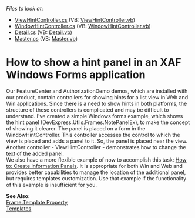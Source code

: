 <!-- default file list -->
*Files to look at*:

* [ViewHintController.cs](./CS/WinSample.Module.Win/ViewHintController.cs) (VB: [ViewHintController.vb](./VB/WinSample.Module.Win/ViewHintController.vb))
* [WindowHintController.cs](./CS/WinSample.Module.Win/WindowHintController.cs) (VB: [WindowHintController.vb](./VB/WinSample.Module.Win/WindowHintController.vb))
* [Detail.cs](./CS/WinSample.Module/Detail.cs) (VB: [Detail.vb](./VB/WinSample.Module/Detail.vb))
* [Master.cs](./CS/WinSample.Module/Master.cs) (VB: [Master.vb](./VB/WinSample.Module/Master.vb))
<!-- default file list end -->
# How to show a hint panel in an XAF Windows Forms application


<p>Our FeatureCenter and AuthorizationDemo demos, which are installed with our product, contain controllers for showing hints for a list view in Web and Win applications. Since there is a need to show hints in both platforms, the structure of these controllers is complicated and may be difficult to understand. I've created a simple Windows forms example, which shows the hint panel (DevExpress.Utils.Frames.NotePanelEx), to make the concept of showing it clearer. The panel is placed on a form in the WindowHintController. This controller accesses the control to which the view is placed and adds a panel to it. So, the panel is placed near the view. Another controller - ViewHintController - demonstrates how to change the text of the added panel.<br /> We also have a more flexible example of now to accomplish this task: <a href="https://www.devexpress.com/Support/Center/p/E2690">How to: Create Information Panels</a>. It is appropriate for both Win and Web and provides better capabilities to manage the location of the additional panel, but requires templates customization. Use that example if the functionality of this example is insufficient for you.</p>
<p><strong>See Also:</strong><br /> <a href="http://documentation.devexpress.com/#Xaf/DevExpressExpressAppFrame_Templatetopic"><u>Frame.Template Property</u></a><br /> <a href="http://documentation.devexpress.com/#Xaf/CustomDocument2609"><u>Templates</u></a></p>

<br/>


